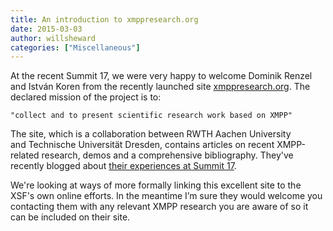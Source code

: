 ```yaml
---
title: An introduction to xmppresearch.org
date: 2015-03-03
author: willsheward
categories: ["Miscellaneous"]
---
```


At the recent Summit 17, we were very happy to welcome Dominik Renzel and István Koren from the recently launched site [xmppresearch.org](http://www.xmppresearch.org/). The declared mission of the project is to:

    "collect and to present scientific research work based on XMPP"

The site, which is a collaboration between RWTH Aachen University and Technische Universität Dresden, contains articles on recent XMPP-related research, demos and a comprehensive bibliography. They've recently blogged about [their experiences at Summit 17](http://www.xmppresearch.org/posts/xmppresearch-org-at-xmpp-summit-17/).

We're looking at ways of more formally linking this excellent site to the XSF's own online efforts. In the meantime I’m sure they would welcome you contacting them with any relevant XMPP research you are aware of so it can be included on their site.
